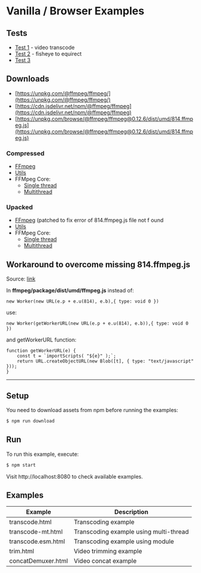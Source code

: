 # Vanilla / Browser Examples

## Tests
- [Test 1](https://jumpjack.github.io/ffmpeg.wasm-gh-pages/public/transcode.html) - video transcode
- [Test 2](https://jumpjack.github.io/ffmpeg.wasm-gh-pages/public/f2e.html) - fisheye to equirect
- [Test 3]("https://jumpjack.github.io/ffmpeg.wasm-gh-pages/public/copia-di-transcode-002-funzionante.html")

## Downloads

- [https://unpkg.com/@ffmpeg/ffmpeg/](https://unpkg.com/@ffmpeg/ffmpeg/)
- [https://cdn.jsdelivr.net/npm/@ffmpeg/ffmpeg](https://cdn.jsdelivr.net/npm/@ffmpeg/ffmpeg)
- [https://unpkg.com/browse/@ffmpeg/ffmpeg@0.12.6/dist/umd/814.ffmpeg.js](https://unpkg.com/browse/@ffmpeg/ffmpeg@0.12.6/dist/umd/814.ffmpeg.js)

### Compressed

- [FFmpeg](https://registry.npmjs.org/@ffmpeg/ffmpeg/-/ffmpeg-0.12.7.tgz) 
- [Utils](https://registry.npmjs.org/@ffmpeg/util/-/util-0.12.0.tgz) 
- FFMpeg Core:
    - [Single thread](https://registry.npmjs.org/@ffmpeg/core/-/core-0.12.5.tgz)
    - [Multithread](https://registry.npmjs.org/@ffmpeg/core-mt/-/core-mt-0.12.5.tgz)

### Upacked

- [FFmpeg](https://github.com/jumpjack/ffmpeg.wasm-gh-pages/blob/main/ffmpeg/umd/ffmpeg-0-12-6-patched.js)  (patched to fix error of 814.ffmpeg.js file not f ound
- [Utils](https://unpkg.com/@ffmpeg/util@0.12.0/dist/umd/index.js) 
- FFMpeg Core:
    - [Single thread](https://unpkg.com/@ffmpeg/core@0.12.6/dist/umd/ffmpeg-core.js)
    - [Multithread](https://unpkg.com/@ffmpeg/core-mt@0.12.6/dist/umd/ffmpeg-core-mt.js)

## Workaround to overcome missing 814.ffmpeg.js

Source: [link](https://github.com/ffmpegwasm/ffmpeg.wasm/issues/694)

In **ffmpeg/package/dist/umd/ffmpeg.js** instead of:

    new Worker(new URL(e.p + e.u(814), e.b),{ type: void 0 })
    
use:

    new Worker(getWorkerURL(new URL(e.p + e.u(814), e.b)),{ type: void 0 })

and getWorkerURL function:

    function getWorkerURL(e) {
        const t = `importScripts( "${e}" );`;
        return URL.createObjectURL(new Blob([t], { type: "text/javascript" }));
    }


-------------

## Setup

You need to download assets from npm before running the examples:

```bash
$ npm run download
```

## Run

To run this example, execute:

```bash
$ npm start
```

Visit http://localhost:8080 to check available examples.

## Examples

| Example | Description |
| ------- | ----------- |
| transcode.html | Transcoding example |
| transcode-mt.html | Transcoding example using multi-thread |
| transcode.esm.html | Transcoding example using module |
| trim.html | Video trimming example |
| concatDemuxer.html | Video concat example |
